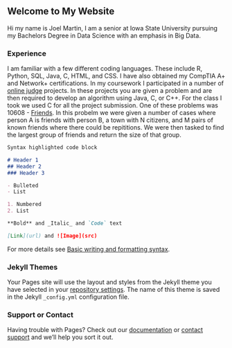 ## Welcome to My Website

Hi my name is Joel Martin, I am a senior at Iowa State University pursuing my Bachelors Degree in Data Science with an emphasis in Big Data.

### Experience

I am familiar with a few different coding languages. These include R, Python, SQL, Java, C, HTML, and CSS. I have also obtained my CompTIA A+ and Network+ certifications.
In my coursework I participated in a number of [online judge](https://onlinejudge.org/) projects. In these projects you are given a problem and are then required to develop an algorithm using Java, C, or C++. For the class I took we used C for all the project submission.
One of these problems was 10608 - [Friends](https://onlinejudge.org/index.php?option=com_onlinejudge&Itemid=8&category=24&page=show_problem&problem=1549). In this probelm we were given a number of cases where person A is friends with person B, a town with N citizens, and M pairs of known friends where there could be repititions. We were then tasked to find the largest group of friends and return the size of that group.

```markdown
Syntax highlighted code block

# Header 1
## Header 2
### Header 3

- Bulleted
- List

1. Numbered
2. List

**Bold** and _Italic_ and `Code` text

[Link](url) and ![Image](src)
```

For more details see [Basic writing and formatting syntax](https://docs.github.com/en/github/writing-on-github/getting-started-with-writing-and-formatting-on-github/basic-writing-and-formatting-syntax).

### Jekyll Themes

Your Pages site will use the layout and styles from the Jekyll theme you have selected in your [repository settings](https://github.com/joelmar0/joelmar0.github.io/settings/pages). The name of this theme is saved in the Jekyll `_config.yml` configuration file.

### Support or Contact

Having trouble with Pages? Check out our [documentation](https://docs.github.com/categories/github-pages-basics/) or [contact support](https://support.github.com/contact) and we’ll help you sort it out.
